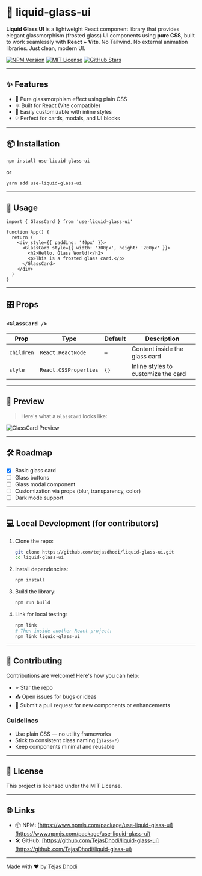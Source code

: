 # 🌊 liquid-glass-ui

**Liquid Glass UI** is a lightweight React component library that provides elegant glassmorphism (frosted glass) UI components using **pure CSS**, built to work seamlessly with **React + Vite**. No Tailwind. No external animation libraries. Just clean, modern UI.

[![NPM Version](https://img.shields.io/npm/v/liquid-glass-ui.svg)](https://www.npmjs.com/package/liquid-glass-ui)
[![MIT License](https://img.shields.io/badge/license-MIT-blue.svg)](LICENSE)
[![GitHub Stars](https://img.shields.io/github/stars/tejasdhodi/liquid-glass-ui?style=social)](https://github.com/TejasDhodi/liquid-glass-ui)

---

## ✨ Features

- 🧊 Pure glassmorphism effect using plain CSS
- ⚛️ Built for React (Vite compatible)
- 🎨 Easily customizable with inline styles
- 💡 Perfect for cards, modals, and UI blocks

---

## 📦 Installation

```bash
npm install use-liquid-glass-ui
```

or

```bash
yarn add use-liquid-glass-ui
```

---

## 🚀 Usage

```tsx
import { GlassCard } from 'use-liquid-glass-ui'

function App() {
  return (
    <div style={{ padding: '40px' }}>
      <GlassCard style={{ width: '300px', height: '200px' }}>
        <h2>Hello, Glass World!</h2>
        <p>This is a frosted glass card.</p>
      </GlassCard>
    </div>
  )
}
```

---

## 🎛️ Props

### `<GlassCard />`

| Prop      | Type                   | Default | Description                          |
|-----------|------------------------|---------|--------------------------------------|
| `children`| `React.ReactNode`      | –       | Content inside the glass card        |
| `style`   | `React.CSSProperties`  | `{}`    | Inline styles to customize the card  |

---

## 🧪 Preview

> Here's what a `GlassCard` looks like:

![GlassCard Preview](https://raw.githubusercontent.com/tejasdhodi/liquid-glass-ui/main/assets/glass-preview.png)

---

## 🛠 Roadmap

- [x] Basic glass card
- [ ] Glass buttons
- [ ] Glass modal component
- [ ] Customization via props (blur, transparency, color)
- [ ] Dark mode support

---

## 💻 Local Development (for contributors)

1. Clone the repo:
   ```bash
   git clone https://github.com/tejasdhodi/liquid-glass-ui.git
   cd liquid-glass-ui
   ```

2. Install dependencies:
   ```bash
   npm install
   ```

3. Build the library:
   ```bash
   npm run build
   ```

4. Link for local testing:
   ```bash
   npm link
   # Then inside another React project:
   npm link liquid-glass-ui
   ```

---

## 🤝 Contributing

Contributions are welcome! Here's how you can help:

- ⭐ Star the repo
- 📥 Open issues for bugs or ideas
- 📢 Submit a pull request for new components or enhancements

### Guidelines

- Use plain CSS — no utility frameworks
- Stick to consistent class naming (`glass-*`)
- Keep components minimal and reusable

---

## 📄 License

This project is licensed under the MIT License.

---

## 🌐 Links

- 📦 NPM: [https://www.npmjs.com/package/use-liquid-glass-ui](https://www.npmjs.com/package/use-liquid-glass-ui)
- 🛠 GitHub: [https://github.com/TejasDhodi/liquid-glass-ui](https://github.com/TejasDhodi/liquid-glass-ui)

---

Made with ❤️ by [Tejas Dhodi](https://github.com/tejasdhodi)